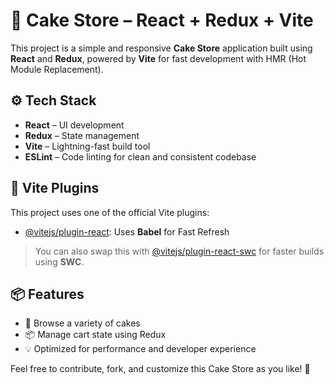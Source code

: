 # 🎂 Cake Store – React + Redux + Vite

This project is a simple and responsive **Cake Store** application built using **React** and **Redux**, powered by **Vite** for fast development with HMR (Hot Module Replacement).

## ⚙️ Tech Stack

- **React** – UI development
- **Redux** – State management
- **Vite** – Lightning-fast build tool
- **ESLint** – Code linting for clean and consistent codebase

## 🔌 Vite Plugins

This project uses one of the official Vite plugins:

- [@vitejs/plugin-react](https://github.com/vitejs/vite-plugin-react/blob/main/packages/plugin-react): Uses **Babel** for Fast Refresh

> You can also swap this with [@vitejs/plugin-react-swc](https://github.com/vitejs/vite-plugin-react/blob/main/packages/plugin-react-swc) for faster builds using **SWC**.

## 📦 Features

- 🍰 Browse a variety of cakes
- 📦 Manage cart state using Redux
- 💡 Optimized for performance and developer experience



Feel free to contribute, fork, and customize this Cake Store as you like! 🍰
